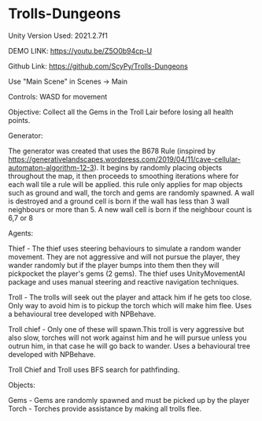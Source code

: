 # Trolls-Dungeons

Unity Version Used: 2021.2.7f1

DEMO LINK: https://youtu.be/Z5O0b94cp-U

Github Link: https://github.com/ScyPy/Trolls-Dungeons

Use "Main Scene" in Scenes -> Main

Controls:
WASD for movement

Objective: Collect all the Gems in the Troll Lair before losing all health points.


Generator:

The generator was created that uses the B678 Rule (inspired by https://generativelandscapes.wordpress.com/2019/04/11/cave-cellular-automaton-algorithm-12-3). 
It begins by randomly placing objects throughout the map,
it then proceeds to smoothing iterations where for each wall tile a rule will be applied. this rule
only applies for map objects such as ground and wall, the torch and gems are randomly spawned.
A wall is destroyed and a ground cell is born if the wall has less than 3 wall neighbours or more than 5.
A new wall cell is born if the neighbour count is 6,7 or 8 


Agents:

Thief - The thief uses steering behaviours to simulate a random wander movement. They are not aggressive and will not pursue the player, 
they wander randomly but if the player bumps into them then they will pickpocket the player's gems (2 gems). 
The thief uses UnityMovementAI package and uses
manual steering and reactive navigation techniques.

Troll - The trolls will seek out the player and attack him if he gets too close. Only way to avoid him is 
to pickup the torch which will make him flee. Uses a behavioural tree
developed with NPBehave.


Troll chief - Only one of these will spawn.This troll is very aggressive but also slow, torches will not work against him and he will
pursue unless you outrun him, in that case he will go back to wander. Uses a behavioural tree
developed with NPBehave.

Troll Chief and Troll uses BFS search for pathfinding.

Objects:

Gems - Gems are randomly spawned and must be picked up by the player
Torch - Torches provide assistance by making all trolls flee.
